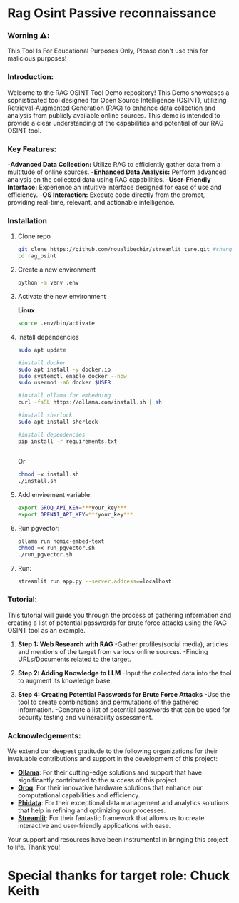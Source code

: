 # Rag Osint Passive reconnaissance

### Worning ⚠️:
This Tool Is For Educational Purposes Only, Please don't use this for malicious purposes!

### Introduction:
Welcome to the RAG OSINT Tool Demo repository! This Demo showcases a sophisticated tool designed for Open Source Intelligence (OSINT), utilizing Retrieval-Augmented Generation (RAG) to enhance data collection and analysis from publicly available online sources. This demo is intended to provide a clear understanding of the capabilities and potential of our RAG OSINT tool.

### Key Features:
   -**Advanced Data Collection:** Utilize RAG to efficiently gather data from a multitude of online sources.
   -**Enhanced Data Analysis:** Perform advanced analysis on the collected data using RAG capabilities.
   -**User-Friendly Interface:** Experience an intuitive interface designed for ease of use and efficiency.
   -**OS Interaction:** Execute code directly from the prompt, providing real-time, relevant, and actionable intelligence.

### Installation
1. Clone repo
   ``` bash
   git clone https://github.com/noualibechir/streamlit_tsne.git #change to the right one
   cd rag_osint
   ```
2. Create a new environment 
    ``` bash
    python -m venv .env
    ```
3. Activate the new environment

   **Linux**

    ```bash
    source .env/bin/activate
    ```
4. Install dependencies 
   
   ```bash
   sudo apt update

   #install docker
   sudo apt install -y docker.io
   sudo systemctl enable docker --now
   sudo usermod -aG docker $USER

   #install ollama for embedding
   curl -fsSL https://ollama.com/install.sh | sh

   #install sherlock
   sudo apt install sherlock

   #install dependencies
   pip install -r requirements.txt
    
   ```
   Or

   ```bash
   chmod +x install.sh
   ./install.sh 
   ```
5. Add envirement variable:

   ```bash
   export GROQ_API_KEY=***your_key***
   export OPENAI_API_KEY=***your_key***

   ```

6. Run pgvector:

   ```bash
   ollama run nomic-embed-text
   chmod +x run_pgvector.sh
   ./run_pgvector.sh
   ```
7. Run:

   ```bash
   streamlit run app.py --server.address==localhost 
   ```
### Tutorial:
 This tutorial will guide you through the process of gathering information and creating a list of potential passwords for brute force attacks using the RAG OSINT tool as an example.

 1. **Step 1: Web Research with RAG**
   -Gather profiles(social media), articles and mentions of the target from various online sources.
   -Finding URLs/Documents related to the target.

2. **Step 2: Adding Knowledge to LLM**
   -Input the collected data into the tool to augment its knowledge base.

3. **Step 4: Creating Potential Passwords for Brute Force Attacks**
   -Use the tool to create combinations and permutations of the gathered information.
   -Generate a list of potential passwords that can be used for security testing and vulnerability assessment.



### Acknowledgements:

 We extend our deepest gratitude to the following organizations for their invaluable contributions and support in the development of this project:

   - **[Ollama](https://ollama.com/)**: For their cutting-edge solutions and support that have significantly contributed to the success of this project.
   - **[Groq](https://groq.com/)**: For their innovative hardware solutions that enhance our computational capabilities and efficiency.
   - **[Phidata](https://www.phidata.com/)**: For their exceptional data management and analytics solutions that help in refining and optimizing our processes.
   - **[Streamlit](https://streamlit.io/)**: For their fantastic framework that allows us to create interactive and user-friendly applications with ease.

 Your support and resources have been instrumental in bringing this project to life. Thank you!

 # Special thanks for target role: Chuck Keith
